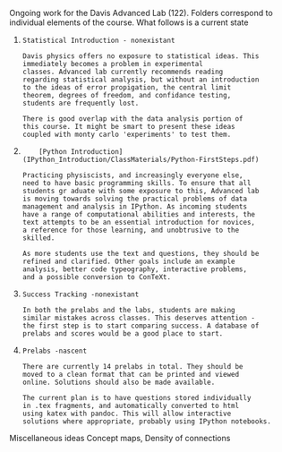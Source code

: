 Ongoing work for the Davis Advanced Lab (122). Folders correspond to
individual elements of the course. What follows is a current state

1.	   Statistical Introduction - nonexistant

	   Davis physics offers no exposure to statistical ideas. This
	   immediately becomes a problem in experimental
	   classes. Advanced lab currently recommends reading
	   regarding statistical analysis, but without an introduction
	   to the ideas of error propigation, the central limit
	   theorem, degrees of freedom, and confidance testing,
	   students are frequently lost.

	   There is good overlap with the data analysis portion of
	   this course. It might be smart to present these ideas
	   coupled with monty carlo 'experiments' to test them.

2.  	   [Python Introduction](IPython_Introduction/ClassMaterials/Python-FirstSteps.pdf)

	   Practicing physiscists, and increasingly everyone else,
	   need to have basic programming skills. To ensure that all
	   students gr aduate with some exposure to this, Advanced lab
	   is moving towards solving the practical problems of data
	   management and analysis in IPython. As incoming students
	   have a range of computational abilities and interests, the
	   text attempts to be an essential introduction for novices,
	   a reference for those learning, and unobtrusive to the
	   skilled.

	   As more students use the text and questions, they should be
	   refined and clarified. Other goals include an example
	   analysis, better code typeography, interactive problems,
	   and a possible conversion to ConTeXt.

4. 	   Success Tracking -nonexistant

	   In both the prelabs and the labs, students are making
	   similar mistakes across classes. This deserves attention -
	   the first step is to start comparing success. A database of
	   prelabs and scores would be a good place to start.

5. 	   Prelabs -nascent

	   There are currently 14 prelabs in total. They should be
	   moved to a clean format that can be printed and viewed
	   online. Solutions should also be made available.

	   The current plan is to have questions stored individually
	   in .tex fragments, and automatically converted to html
	   using katex with pandoc. This will allow interactive
	   solutions where appropriate, probably using IPython notebooks.

Miscellaneous ideas
	Concept maps, Density of connections
